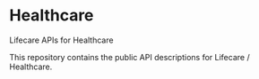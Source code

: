 # Healthcare

Lifecare APIs for Healthcare

This repository contains the public API descriptions for Lifecare / Healthcare.
